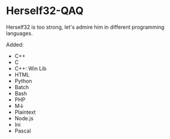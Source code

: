 # Herself32-QAQ
Herself32 is too strong, let's admire him in different programming languages.

Added:
- C++
- C
- C++: Win Lib
- HTML
- Python
- Batch
- Bash
- PHP
- M↓
- Plaintext
- Node.js
- Ini
- Pascal